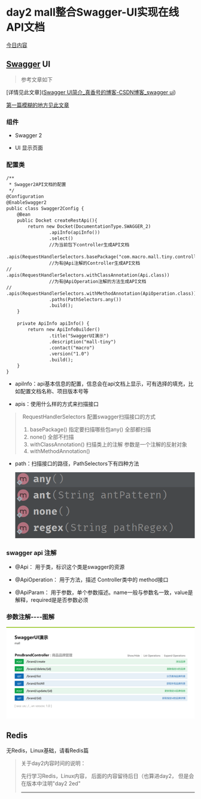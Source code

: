 # day2    mall整合Swagger-UI实现在线API文档

[今日内容](https://www.macrozheng.com/mall/architect/mall_arch_03.html#redis%E7%9A%84%E5%AE%89%E8%A3%85%E5%92%8C%E5%90%AF%E5%8A%A8)

## [Swagger](https://so.csdn.net/so/search?q=Swagger&spm=1001.2101.3001.7020) UI

> 参考文章如下

[详情见此文章]([Swagger UI简介_真香号的博客-CSDN博客_swagger ui](https://blog.csdn.net/zhanshixiang/article/details/104605292))

[第一篇模糊的地方见此文章](https://blog.csdn.net/zhanggonglalala/article/details/98070986)

 ###   组件

 - Swagger 2

 - UI 显示页面

 ### 配置类

   

```
/**
 * Swagger2API文档的配置
 */
@Configuration
@EnableSwagger2
public class Swagger2Config {
    @Bean
    public Docket createRestApi(){
        return new Docket(DocumentationType.SWAGGER_2)
                .apiInfo(apiInfo())
                .select()
                //为当前包下controller生成API文档
                .apis(RequestHandlerSelectors.basePackage("com.macro.mall.tiny.controller"))
                //为有@Api注解的Controller生成API文档
//                .apis(RequestHandlerSelectors.withClassAnnotation(Api.class))
                //为有@ApiOperation注解的方法生成API文档
//                .apis(RequestHandlerSelectors.withMethodAnnotation(ApiOperation.class))
                .paths(PathSelectors.any())
                .build();
    }

    private ApiInfo apiInfo() {
        return new ApiInfoBuilder()
                .title("SwaggerUI演示")
                .description("mall-tiny")
                .contact("macro")
                .version("1.0")
                .build();
    }
}
```

- apiInfo：api基本信息的配置，信息会在api文档上显示，可有选择的填充，比如配置文档名称、项目版本号等


- apis：使用什么样的方式来扫描接口

>
> ​	RequestHandlerSelectors 配置swagger扫描接口的方式
>
> 1. basePackage() 指定要扫描哪些包any() 全部都扫描
> 2. none() 全部不扫描
> 3. withClassAnnotation() 扫描类上的注解 参数是一个注解的反射对象
> 4. withMethodAnnotation() 
>
- path：扫描接口的路径，PathSelectors下有四种方法

  ![](resource\142858.png)

### swagger api 注解



- @Api： 用于类，标识这个类是swagger的资源

- @ApiOperation： 用于方法，描述 Controller类中的 method接口

- @ApiParam： 用于参数，单个参数描述。name一般与参数名一致，value是解释，required是是否参数必须

  

### 参数注解----图解

  

  

![image-20220504144342340](resource\image-20220504144342340.png)

## Redis

无Redis，Linux基础，请看Redis篇

> 关于day2内容时间的说明：
>
> 先行学习Redis，Linux内容， 后面的内容留待后日（也算进day2， 但是会在版本中注明"day2    2ed"
>
> -------------------------------------------------------------------------------------------------
